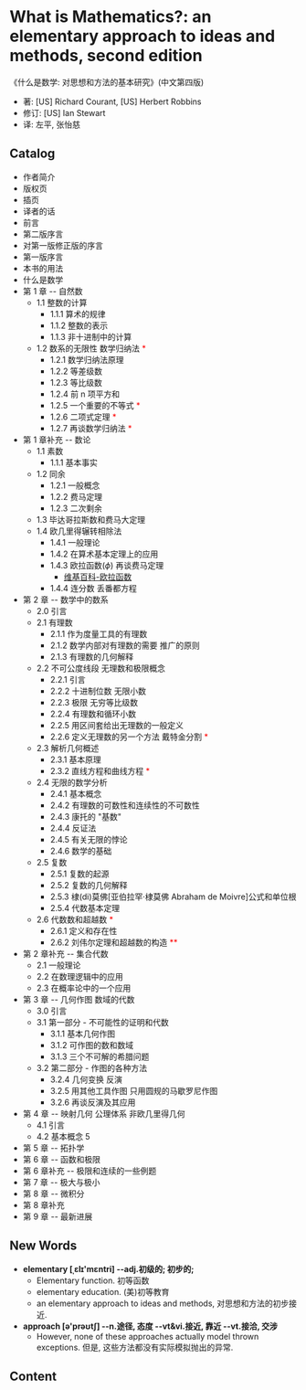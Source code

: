 # What is Mathematics?: an elementary approach to ideas and methods, second edition

《什么是数学: 对思想和方法的基本研究》(中文第四版)

- 著: [US] Richard Courant, [US] Herbert Robbins
- 修订: [US] Ian Stewart
- 译: 左平, 张怡慈




## Catalog
- 作者简介
- 版权页
- 插页
- 译者的话
- 前言
- 第二版序言
- 对第一版修正版的序言
- 第一版序言
- 本书的用法
- 什么是数学
- 第 1 章 -- 自然数
    + 1.1 整数的计算
        - 1.1.1 算术的规律
        - 1.1.2 整数的表示 
        - 1.1.3 非十进制中的计算
    + 1.2 数系的无限性  数学归纳法  <span style="color:red">*</span>
        - 1.2.1 数学归纳法原理 
        - 1.2.2 等差级数
        - 1.2.3 等比级数
        - 1.2.4 前 n 项平方和
        - 1.2.5 一个重要的不等式  <span style="color:red">*</span>
        - 1.2.6 二项式定理  <span style="color:red">*</span>
        - 1.2.7 再谈数学归纳法  <span style="color:red">*</span>
- 第 1 章补充 -- 数论
    + 1.1 素数
        - 1.1.1 基本事实
    + 1.2 同余
        - 1.2.1 一般概念
        - 1.2.2 费马定理
        - 1.2.3 二次剩余
    + 1.3 毕达哥拉斯数和费马大定理
    + 1.4 欧几里得辗转相除法
        - 1.4.1 一般理论
        - 1.4.2 在算术基本定理上的应用 
        - 1.4.3 欧拉函数($\phi$)  再谈费马定理
            +  [维基百科-欧拉函数](https://zh.wikipedia.org/wiki/%E6%AC%A7%E6%8B%89%E5%87%BD%E6%95%B0)
        - 1.4.4 连分数  丢番都方程
- 第 2 章 -- 数学中的数系
    + 2.0 引言
    + 2.1 有理数
        - 2.1.1 作为度量工具的有理数 
        - 2.1.2 数学内部对有理数的需要  推广的原则
        - 2.1.3 有理数的几何解释
    + 2.2 不可公度线段 无理数和极限概念
        - 2.2.1 引言
        - 2.2.2 十进制位数  无限小数
        - 2.2.3 极限  无穷等比级数
        - 2.2.4 有理数和循环小数
        - 2.2.5 用区间套给出无理数的一般定义
        - 2.2.6 定义无理数的另一个方法  戴特金分割
          <span style="color:red">*</span>
    + 2.3 解析几何概述
        - 2.3.1 基本原理
        - 2.3.2 直线方程和曲线方程 <span style="color:red">*</span>
    + 2.4 无限的数学分析
        - 2.4.1 基本概念 
        - 2.4.2 有理数的可数性和连续性的不可数性
        - 2.4.3 康托的 "基数"
        - 2.4.4 反证法
        - 2.4.5 有关无限的悖论
        - 2.4.6 数学的基础
    + 2.5 复数
        - 2.5.1 复数的起源
        - 2.5.2 复数的几何解释
        - 2.5.3 棣(di)莫佛[亚伯拉罕·棣莫佛 Abraham de Moivre]公式和单位根
        - 2.5.4 代数基本定理
    + 2.6 代数数和超越数 <span style="color:red">*</span>
        - 2.6.1 定义和存在性
        - 2.6.2 刘伟尔定理和超越数的构造 <span style="color:red">**</span>
- 第 2 章补充 -- 集合代数
    + 2.1 一般理论
    + 2.2 在数理逻辑中的应用
    + 2.3 在概率论中的一个应用
- 第 3 章 -- 几何作图  数域的代数
    + 3.0 引言
    + 3.1 第一部分 - 不可能性的证明和代数
        - 3.1.1 基本几何作图
        - 3.1.2 可作图的数和数域
        - 3.1.3 三个不可解的希腊问题
    - 3.2 第二部分 - 作图的各种方法
        - 3.2.4 几何变换  反演
        - 3.2.5 用其他工具作图  只用圆规的马歇罗尼作图
        - 3.2.6 再谈反演及其应用
- 第 4 章 -- 映射几何  公理体系  非欧几里得几何
    + 4.1 引言
    + 4.2 基本概念
    5
- 第 5 章 -- 拓扑学 
- 第 6 章 -- 函数和极限
- 第 6 章补充 -- 极限和连续的一些例题
- 第 7 章 -- 极大与极小
- 第 8 章 -- 微积分
- 第 8 章补充 
- 第 9 章 -- 最新进展



## New Words
- **elementary [ˌɛlɪ'mɛntri] --adj.初级的; 初步的;**
    + Elementary function. 初等函数
    + elementary education. (美)初等教育
    + an elementary approach to ideas and methods, 对思想和方法的初步接近.
- **approach [ə'prəʊtʃ] --n.途径, 态度  --vt&vi.接近, 靠近  --vt.接洽, 交涉**
    + However, none of these approaches actually model thrown exceptions.
      但是, 这些方法都没有实际模拟抛出的异常.
    


## Content